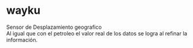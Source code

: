 # wayku
Sensor de Desplazamiento geografico<br> Al igual
que con el petroleo el valor real de los datos se logra al refinar la información.
